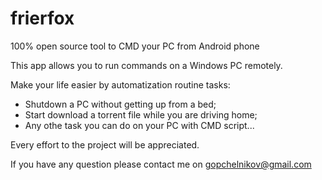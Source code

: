 # frierfox

100% open source tool to CMD your PC from Android phone

This app allows you to run commands on a Windows PC remotely.

Make your life easier by automatization routine tasks:

  * Shutdown a PC without getting up from a bed;
  * Start download a torrent file while you are driving home;
  * Any othe task you can do on your PC with CMD script...

Every effort to the project will be appreciated.

If you have any question please contact me on gopchelnikov@gmail.com
